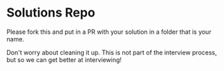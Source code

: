 # Solutions Repo

Please fork this and put in a PR with your solution in a folder that is your name.

Don't worry about cleaning it up. This is not part of the interview process, but so we can get better at interviewing!
